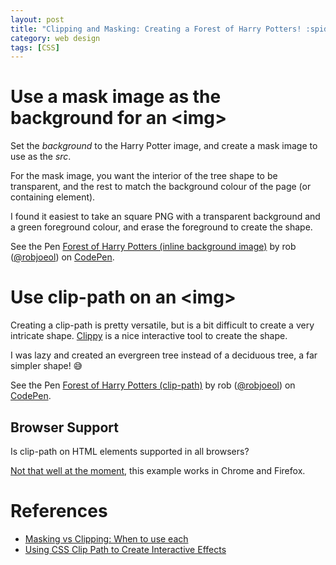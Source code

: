 ```yaml
---
layout: post
title: "Clipping and Masking: Creating a Forest of Harry Potters! :spider_web:"
category: web design
tags: [CSS]
---
```

# Use a mask image as the background for an &lt;img&gt;

Set the *background* to the Harry Potter
image, and create a mask image to use as the *src*.

For the mask image, you want the interior of the tree
shape to be transparent, and the rest to match the
background colour of the page (or containing element).

I found it easiest to take an square PNG with
a transparent background and a green foreground
colour, and erase the foreground to create the shape.

<p data-height="387" data-theme-id="0" data-slug-hash="oerjaP" data-default-tab="result" data-user="robjoeol" data-embed-version="2" data-pen-title="Forest of Harry Potters (inline background image)" class="codepen">See the Pen <a href="https://codepen.io/robjoeol/pen/oerjaP/">Forest of Harry Potters (inline background image)</a> by rob (<a href="https://codepen.io/robjoeol">@robjoeol</a>) on <a href="https://codepen.io">CodePen</a>.</p>
<script async src="https://static.codepen.io/assets/embed/ei.js"></script>

# Use clip-path on an &lt;img&gt;

Creating a clip-path is pretty versatile, but
is a bit difficult to create a very intricate
shape. [Clippy](http://bennettfeely.com/clippy/) is
a nice interactive tool to create the shape.

I was lazy and created an evergreen tree
instead of a deciduous tree, a far simpler shape! 😅

<p data-height="393" data-theme-id="0" data-slug-hash="NvVgKZ" data-default-tab="result" data-user="robjoeol" data-embed-version="2" data-pen-title="Forest of Harry Potters (clip-path)" class="codepen">See the Pen <a href="https://codepen.io/robjoeol/pen/NvVgKZ/">Forest of Harry Potters (clip-path)</a> by rob (<a href="https://codepen.io/robjoeol">@robjoeol</a>) on <a href="https://codepen.io">CodePen</a>.</p>
<script async src="https://static.codepen.io/assets/embed/ei.js"></script>

## Browser Support

Is clip-path on HTML elements supported in all browsers?

[Not that well at the moment](https://caniuse.com/#feat=css-clip-path), this example works in Chrome and Firefox.

# References

- [Masking vs Clipping: When to use each](https://css-tricks.com/masking-vs-clipping-use/)
- [Using CSS Clip Path to Create Interactive Effects](https://css-tricks.com/using-css-clip-path-create-interactive-effects/)
